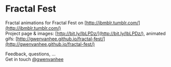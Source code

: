 Fractal Fest
============

Fractal animations for Fractal Fest on [http://ibmblr.tumblr.com/](http://ibmblr.tumblr.com/)    
Project page & images: [http://bit.ly/IbLPDz/](http://bit.ly/IbLPDz/), animated gifs: [http://gwenvanhee.github.io/fractal-fest/](http://gwenvanhee.github.io/fractal-fest/)      

Feedback, questions, ...     
Get in touch [@gwenvanhee](http://www.twitter.com/gwenvanhee)
